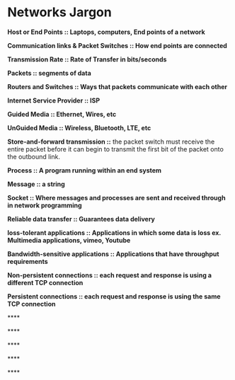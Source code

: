 # Networks Jargon

**Host or End Points :: Laptops, computers, End points of a network**

**Communication links & Packet Switches :: How end points are connected**

**Transmission Rate :: Rate of Transfer in bits/seconds**

**Packets :: segments of data**

**Routers and Switches :: Ways that packets communicate with each other**

**Internet Service Provider :: ISP**

**Guided Media :: Ethernet, Wires, etc**

**UnGuided Media :: Wireless, Bluetooth, LTE, etc**

**Store-and-forward transmission ::**  the packet switch must receive the entire packet before it can begin to transmit the first bit of the packet onto the outbound link.

**Process :: A program running within an end system**

**Message :: a string**

**Socket :: Where messages and processes are sent and received through in network programming**

**Reliable data transfer :: Guarantees data delivery**

**loss-tolerant applications :: Applications in which some data is loss ex. Multimedia applications, vimeo, Youtube**

**Bandwidth-sensitive applications :: Applications that have throughput requirements**

**Non-persistent connections :: each request and response is using a different TCP connection**

**Persistent connections :: each request and response is using the same TCP connection**

\*\*\*\*

\*\*\*\*

\*\*\*\*

\*\*\*\*

\*\*\*\*

